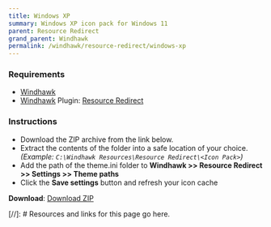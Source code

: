 ```yaml
---
title: Windows XP
summary: Windows XP icon pack for Windows 11
parent: Resource Redirect
grand_parent: Windhawk
permalink: /windhawk/resource-redirect/windows-xp
---
```


### Requirements

- [Windhawk]
- [Windhawk] Plugin: [Resource Redirect]

### Instructions

 - Download the ZIP archive from the link below.
 - Extract the contents of the folder into a safe location of your choice. *(Example: `C:\Windhawk Resources\Resource Redirect\<Icon Pack>`)*
 - Add the path of the theme.ini folder to **Windhawk >> Resource Redirect >> Settings >> Theme paths**
 - Click the **Save settings** button and refresh your icon cache

**Download**: [Download ZIP]

 <!-- ////////////////////////////////////////////////////////////////////////////////////////////////////////////////////// -->
 
[//]: # Resources and links for this page go here.
  
[Windhawk]: https://windhawk.net/
[Resource Redirect]: https://windhawk.net/mods/icon-resource-redirect

[Download ZIP]: https://gitlab.com/the-back-room/resource-redirect/-/archive/main/resource-redirect-main.zip?ref_type=heads?path=icon-packs/Windows-XP

 <!-- ////////////////////////////////////////////////////////////////////////////////////////////////////////////////////// -->
 